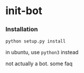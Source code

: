 # init-bot

### Installation

```
python setup.py install
```

in ubuntu, use ```python3``` instead

not actually a bot. some faq
